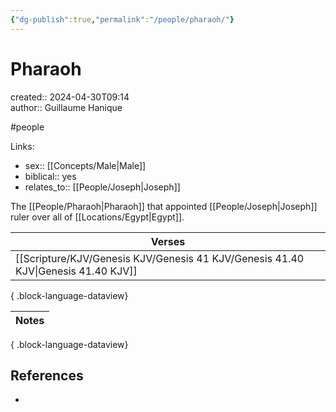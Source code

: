 ```yaml
---
{"dg-publish":true,"permalink":"/people/pharaoh/"}
---
```



# Pharaoh

created:: 2024-04-30T09:14  
author:: Guillaume Hanique

#people

Links:

- sex:: [[Concepts/Male\|Male]]
- biblical:: yes
- relates_to:: [[People/Joseph\|Joseph]]

The [[People/Pharaoh\|Pharaoh]] that appointed [[People/Joseph\|Joseph]] ruler over all of [[Locations/Egypt\|Egypt]].

| Verses                                                                               |
| ------------------------------------------------------------------------------------ |
| [[Scripture/KJV/Genesis KJV/Genesis 41 KJV/Genesis 41.40 KJV\|Genesis 41.40 KJV]] |

{ .block-language-dataview}

| Notes |
| ----- |

{ .block-language-dataview}

## References

-
